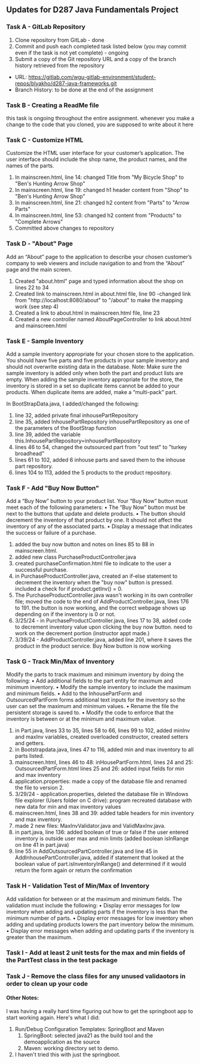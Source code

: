 
## Updates for D287 Java Fundamentals Project
### Task A - GitLab Repository
1. Clone repository from GitLab - done
2. Commit and push each completed task listed below (you may commit even if the task is not yet complete) - ongoing
3. Submit a copy of the Git repository URL and a copy of the branch history retrieved from the repository
 - URL: https://gitlab.com/wgu-gitlab-environment/student-repos/blyakho/d287-java-frameworks.git
 - Branch History: to be done at the end of the assignment

### Task B - Creating a ReadMe file
this task is ongoing throughout the entire assignment. whenever you make a change to the code that you cloned, you are supposed to write about it here

### Task C - Customize HTML
Customize the HTML user interface for your customer’s application. The user interface should include the shop name, the product names, and the names of the parts.
1. In mainscreen.html, line 14: changed Title from "My Bicycle Shop" to "Ben's Hunting Arrow Shop"
2. In mainscreen.html, line 19: changed h1 header content from "Shop" to "Ben's Hunting Arrow Shop"
3. In mainscreen.html, line 21: changed h2 content from "Parts" to "Arrow Parts"
4. In mainscreen.html, line 53: changed h2 content from "Products" to "Complete Arrows"
5. Committed above changes to repository

### Task D - "About" Page
Add an “About” page to the application to describe your chosen customer’s company to web viewers and include navigation to and from the “About” page and the main screen.
1. Created "about.html" page and typed information about the shop on lines 22 to 34
2. Created link to mainscreen.html in about.html file, line 90
    -changed link from "http://localhost:8080/about" to "/about" to make the mapping work (see step 4)
3. Created a link to about.html in mainscreen.html file, line 23
4. Created a new controller named AboutPageController to link about.html and mainscreen.html

### Task E - Sample Inventory
Add a sample inventory appropriate for your chosen store to the application. You should have five parts and five products in your sample inventory and should not overwrite existing data in the database.
Note: Make sure the sample inventory is added only when both the part and product lists are empty. When adding the sample inventory appropriate for the store, the inventory is stored in a set so duplicate items cannot be added to your products. When duplicate items are added, make a “multi-pack” part.

In BootStrapData.java, I added/changed the following:
1. line 32, added private final inhousePartRepository
2. line 35, added InhousePartRepository inhousePartRepository as one of the parameters of the BootStrap function
3. line 39, added the variable this.InhousePartRepository=inhousePartRepository
4. lines 46 to 54, changed the outsourced part from "out test" to "turkey broadhead"
5. lines 61 to 102, added 6 inhouse parts and saved them to the inhouse part repository.
6. lines 104 to 113, added the 5 products to the product repository.

### Task F - Add "Buy Now Button"
Add a “Buy Now” button to your product list. Your “Buy Now” button must meet each of the following parameters:
•  The “Buy Now” button must be next to the buttons that update and delete products.
•  The button should decrement the inventory of that product by one. It should not affect the inventory of any of the associated parts.
•  Display a message that indicates the success or failure of a purchase.
1. added the buy now button and notes on lines 85 to 88 in mainscreen.html.
2. added new class PurchaseProductController.java
3. created purchaseConfirmation.html file to indicate to the user a successful purchase.
4. in PurchaseProductController.java, created an if-else statement to decrement the inventory when the "buy now" button is pressed. included a check for if product.getInv() = 0.
5. The PurchaseProductController.java wasn't working in its own controller file; moved the code to the end of AddProductController.java, lines 176 to 191. the button is now working, and the correct webpage shows up depending on if the inventory is 0 or not.
6. 3/25/24 - in PurchaseProductController.java, lines 17 to 38, added code to decrement inventory value upon clicking the buy now button. need to work on the decrement portion (instructor appt made.)
7. 3/39/24 - AddProductController.java, added line 201, where it saves the product in the product service. Buy Now button is now working

### Task G - Track Min/Max of Inventory
Modify the parts to track maximum and minimum inventory by doing the following:
•  Add additional fields to the part entity for maximum and minimum inventory.
•  Modify the sample inventory to include the maximum and minimum fields.
•  Add to the InhousePartForm and OutsourcedPartForm forms additional text inputs for the inventory so the user can set the maximum and minimum values.
•  Rename the file the persistent storage is saved to.
•  Modify the code to enforce that the inventory is between or at the minimum and maximum value.
1. in Part.java, lines 33 to 35, lines 58 to 66, lines 99 to 102, added minInv and maxInv variables, created overloaded constructor, created setters and getters.
2. in Bootstrapdata.java, lines 47 to 116, added min and max inventory to all parts listed.
3. mainscreen.html, lines 46 to 48: inHousePartForm.html, lines 24 and 25: OutsourcedPartForm.html lines 25 and 26: added input fields for min and max inventory
4. application.properties: made a copy of the database file and renamed the file to version 2.
5. 3/29/24 - application.properties, deleted the database file in Windows file explorer (Users folder on C drive): program recreated database with new data for min and max inventory values
6. mainscreen.html, lines 38 and 39: added table headers for min inventory and max inventory.
7. made 2 new files: MaxInvValidator.java and ValidMaxInv.java. 
8. in part.java, line 136: added boolean of true or false if the user entered inventory is outside user max and min limits (added boolean isInRange on line 41 in part.java)
9. line 55 in AddOutsourcedPartController.java and line 45 in AddInhousePartController.java, added if statement that looked at the boolean value of part.isInventoryInRange() and determined if it would return the form again or return the confirmation

### Task H - Validation Test of Min/Max of Inventory
Add validation for between or at the maximum and minimum fields. The validation must include the following:
•  Display error messages for low inventory when adding and updating parts if the inventory is less than the minimum number of parts.
•  Display error messages for low inventory when adding and updating products lowers the part inventory below the minimum.
•  Display error messages when adding and updating parts if the inventory is greater than the maximum.

### Task I - Add at least 2 unit tests for the max and min fields of the PartTest class in the test package

### Task J - Remove the class files for any unused validaotors in order to clean up your code

#### Other Notes:
I was having a really hard time figuring out how to get the springboot app to start working again.
Here's what I did:
1. Run/Debug Configuration Templates: SpringBoot and Maven
   1. SpringBoot: selected java21 as the build tool and the demoapplication as the source
   2. Maven: working directory set to demo.
2. I haven't tried this with just the springboot. 